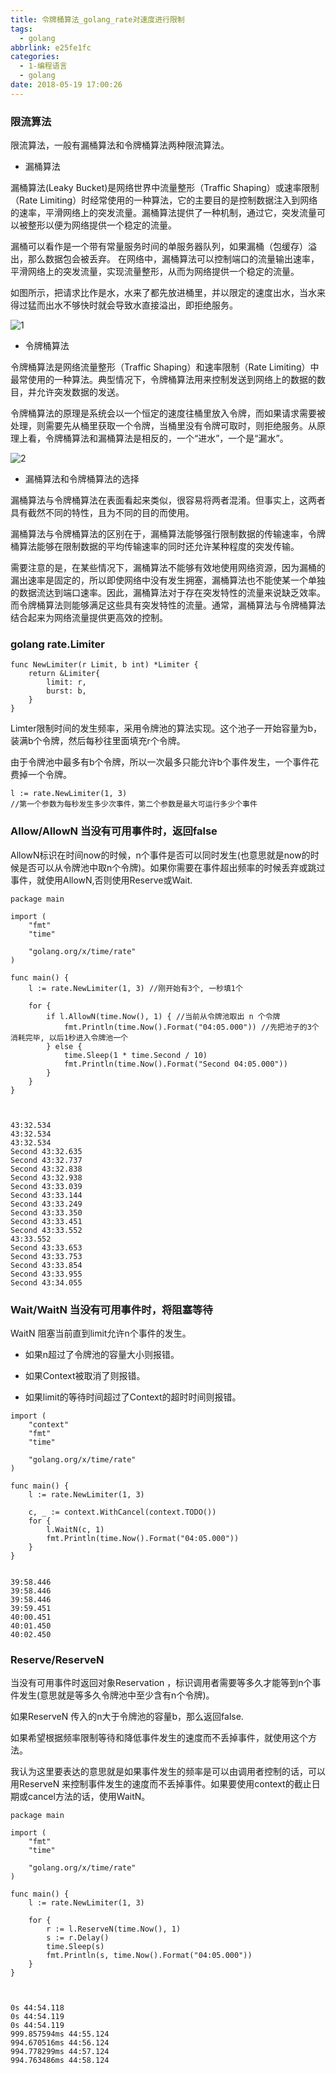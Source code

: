 ```yaml
---
title: 令牌桶算法_golang_rate对速度进行限制
tags:
  - golang
abbrlink: e25fe1fc
categories:
  - 1-编程语言
  - golang
date: 2018-05-19 17:00:26
---
```


### 限流算法

限流算法，一般有漏桶算法和令牌桶算法两种限流算法。

+ 漏桶算法

漏桶算法(Leaky Bucket)是网络世界中流量整形（Traffic Shaping）或速率限制（Rate Limiting）时经常使用的一种算法，它的主要目的是控制数据注入到网络的速率，平滑网络上的突发流量。漏桶算法提供了一种机制，通过它，突发流量可以被整形以便为网络提供一个稳定的流量。

漏桶可以看作是一个带有常量服务时间的单服务器队列，如果漏桶（包缓存）溢出，那么数据包会被丢弃。 在网络中，漏桶算法可以控制端口的流量输出速率，平滑网络上的突发流量，实现流量整形，从而为网络提供一个稳定的流量。

如图所示，把请求比作是水，水来了都先放进桶里，并以限定的速度出水，当水来得过猛而出水不够快时就会导致水直接溢出，即拒绝服务。

![1](令牌桶算法_golang_rate对速度进行限制/1.png)
<!-- more -->
+ 令牌桶算法

令牌桶算法是网络流量整形（Traffic Shaping）和速率限制（Rate Limiting）中最常使用的一种算法。典型情况下，令牌桶算法用来控制发送到网络上的数据的数目，并允许突发数据的发送。

令牌桶算法的原理是系统会以一个恒定的速度往桶里放入令牌，而如果请求需要被处理，则需要先从桶里获取一个令牌，当桶里没有令牌可取时，则拒绝服务。从原理上看，令牌桶算法和漏桶算法是相反的，一个“进水”，一个是“漏水”。

![2](令牌桶算法_golang_rate对速度进行限制/2.png)

+ 漏桶算法和令牌桶算法的选择

漏桶算法与令牌桶算法在表面看起来类似，很容易将两者混淆。但事实上，这两者具有截然不同的特性，且为不同的目的而使用。

漏桶算法与令牌桶算法的区别在于，漏桶算法能够强行限制数据的传输速率，令牌桶算法能够在限制数据的平均传输速率的同时还允许某种程度的突发传输。

需要注意的是，在某些情况下，漏桶算法不能够有效地使用网络资源，因为漏桶的漏出速率是固定的，所以即使网络中没有发生拥塞，漏桶算法也不能使某一个单独的数据流达到端口速率。因此，漏桶算法对于存在突发特性的流量来说缺乏效率。而令牌桶算法则能够满足这些具有突发特性的流量。通常，漏桶算法与令牌桶算法结合起来为网络流量提供更高效的控制。



### golang rate.Limiter

```
func NewLimiter(r Limit, b int) *Limiter {
	return &Limiter{
		limit: r,
		burst: b,
	}
}
```
Limter限制时间的发生频率，采用令牌池的算法实现。这个池子一开始容量为b，装满b个令牌，然后每秒往里面填充r个令牌。 

由于令牌池中最多有b个令牌，所以一次最多只能允许b个事件发生，一个事件花费掉一个令牌。


```
l := rate.NewLimiter(1, 3) 
//第一个参数为每秒发生多少次事件，第二个参数是最大可运行多少个事件
```


### Allow/AllowN 当没有可用事件时，返回false

AllowN标识在时间now的时候，n个事件是否可以同时发生(也意思就是now的时候是否可以从令牌池中取n个令牌)。如果你需要在事件超出频率的时候丢弃或跳过事件，就使用AllowN,否则使用Reserve或Wait.


```
package main

import (
	"fmt"
	"time"

	"golang.org/x/time/rate"
)

func main() {
	l := rate.NewLimiter(1, 3) //刚开始有3个, 一秒填1个

	for {
		if l.AllowN(time.Now(), 1) { //当前从令牌池取出 n 个令牌
			fmt.Println(time.Now().Format("04:05.000")) //先把池子的3个消耗完毕, 以后1秒进入令牌池一个
		} else {
			time.Sleep(1 * time.Second / 10)
			fmt.Println(time.Now().Format("Second 04:05.000"))
		}
	}
}



43:32.534
43:32.534
43:32.534
Second 43:32.635
Second 43:32.737
Second 43:32.838
Second 43:32.938
Second 43:33.039
Second 43:33.144
Second 43:33.249
Second 43:33.350
Second 43:33.451
Second 43:33.552
43:33.552
Second 43:33.653
Second 43:33.753
Second 43:33.854
Second 43:33.955
Second 43:34.055
```



### Wait/WaitN 当没有可用事件时，将阻塞等待

WaitN 阻塞当前直到limit允许n个事件的发生。

 - 如果n超过了令牌池的容量大小则报错。

 - 如果Context被取消了则报错。

 - 如果limit的等待时间超过了Context的超时时间则报错。


```
import (
	"context"
	"fmt"
	"time"

	"golang.org/x/time/rate"
)

func main() {
	l := rate.NewLimiter(1, 3)

	c, _ := context.WithCancel(context.TODO())
	for {
		l.WaitN(c, 1)
		fmt.Println(time.Now().Format("04:05.000"))
	}
}


39:58.446
39:58.446
39:58.446
39:59.451
40:00.451
40:01.450
40:02.450
```




### Reserve/ReserveN

当没有可用事件时返回对象Reservation ，标识调用者需要等多久才能等到n个事件发生(意思就是等多久令牌池中至少含有n个令牌)。

如果ReserveN 传入的n大于令牌池的容量b，那么返回false.

如果希望根据频率限制等待和降低事件发生的速度而不丢掉事件，就使用这个方法。

我认为这里要表达的意思就是如果事件发生的频率是可以由调用者控制的话，可以用ReserveN 来控制事件发生的速度而不丢掉事件。如果要使用context的截止日期或cancel方法的话，使用WaitN。


```
package main

import (
	"fmt"
	"time"

	"golang.org/x/time/rate"
)

func main() {
	l := rate.NewLimiter(1, 3)

	for {
		r := l.ReserveN(time.Now(), 1)
		s := r.Delay()
		time.Sleep(s)
		fmt.Println(s, time.Now().Format("04:05.000"))
	}
}



0s 44:54.118
0s 44:54.119
0s 44:54.119
999.857594ms 44:55.124
994.670516ms 44:56.124
994.778299ms 44:57.124
994.763486ms 44:58.124
```
